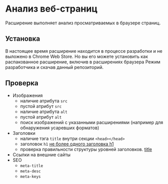 # Анализ веб-страниц

Расширение выполняет анализ просматриваемых в браузере страниц.

## Установка

В настоящее время расширение находится в процессе разработки и не выложено в Chrome Web Store. Но вы его можете установить как распакованное расширение, включив в расширениях браузера Режим разработчика и скачав данный репозиторий.

## Проверка

- Изображения
    + наличие атрибута `src`
    + пустой атрибут `src`
    + наличие атрибута `alt`
    + пустой атрибут `alt`
    + поиск изображений с указанными расширениями (например для обнаружения усаревших форматов)
- Заголовки
    + наличие тэга `title` внутри секции `<head></head>`
    + заголовок `h1` [не более одного заголовка h1](https://developer.mozilla.org/ru/docs/Web/HTML/Element/Heading_Elements#%D0%B8%D0%B7%D0%B1%D0%B5%D0%B3%D0%B0%D0%B9%D1%82%D0%B5_%D0%B8%D1%81%D0%BF%D0%BE%D0%BB%D1%8C%D0%B7%D0%BE%D0%B2%D0%B0%D0%BD%D0%B8%D1%8F_%D0%BD%D0%B5%D1%81%D0%BA%D0%BE%D0%BB%D1%8C%D0%BA%D0%B8%D1%85_%D1%8D%D0%BB%D0%B5%D0%BC%D0%B5%D0%BD%D1%82%D0%BE%D0%B2_h1_%D0%BD%D0%B0_%D0%BE%D0%B4%D0%BD%D0%BE%D0%B9_%D1%81%D1%82%D1%80%D0%B0%D0%BD%D0%B8%D1%86%D0%B5)
    + проверка правильности структуры уровней заголовков. [title](https://developer.mozilla.org/ru/docs/Web/HTML/Element/Heading_Elements#%D0%BD%D0%B0%D0%B2%D0%B8%D0%B3%D0%B0%D1%86%D0%B8%D1%8F)
- Ссылки на внешние сайты
- SEO
    + `meta-title`
    + `meta-desc`
    + `meta-keys`
